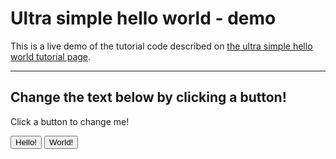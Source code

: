 Ultra simple hello world - demo
===============================

This is a live demo of the tutorial code described on [the ultra simple hello world tutorial page](../uniter/ultra_simple_hello_world.html).  

---

## Change the text below by clicking a button!

<p id="myMessage">Click a button to change me!</p>

<button type="button" id="helloButton">Hello!</button>
<button type="button" id="worldButton">World!</button>

<script type="text/x-uniter-php">
    $messageBox = $document->getElementById('myMessage');

    $document->getElementById('helloButton')->addEventListener('click', function () use ($messageBox) {
        $messageBox->textContent = 'You clicked Hello!';
    });

    $document->getElementById('worldButton')->addEventListener('click', function () use ($messageBox) {
        $messageBox->textContent = 'You clicked World!';
    });
</script>

<script src="https://asmblah.github.io/uniter/dist/uniter.js"></script>
